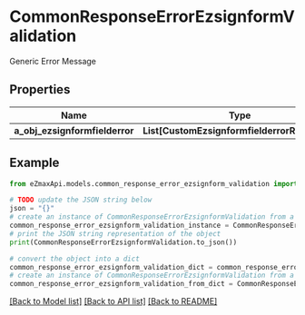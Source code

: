 # CommonResponseErrorEzsignformValidation

Generic Error Message

## Properties

Name | Type | Description | Notes
------------ | ------------- | ------------- | -------------
**a_obj_ezsignformfielderror** | **List[CustomEzsignformfielderrorResponse]** |  | 

## Example

```python
from eZmaxApi.models.common_response_error_ezsignform_validation import CommonResponseErrorEzsignformValidation

# TODO update the JSON string below
json = "{}"
# create an instance of CommonResponseErrorEzsignformValidation from a JSON string
common_response_error_ezsignform_validation_instance = CommonResponseErrorEzsignformValidation.from_json(json)
# print the JSON string representation of the object
print(CommonResponseErrorEzsignformValidation.to_json())

# convert the object into a dict
common_response_error_ezsignform_validation_dict = common_response_error_ezsignform_validation_instance.to_dict()
# create an instance of CommonResponseErrorEzsignformValidation from a dict
common_response_error_ezsignform_validation_from_dict = CommonResponseErrorEzsignformValidation.from_dict(common_response_error_ezsignform_validation_dict)
```
[[Back to Model list]](../README.md#documentation-for-models) [[Back to API list]](../README.md#documentation-for-api-endpoints) [[Back to README]](../README.md)


